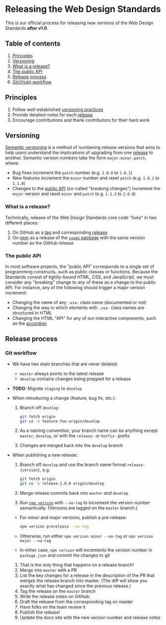 # Releasing the Web Design Standards

This is our official process for releasing new versions of the Web Design Standards **after v1.0**.


## Table of contents
1. [Principles](#principles)
1. [Versioning](#versioning)
  1. [What is a release?](#what-is-a-release)
  1. [The public API](#the-public-api)
1. [Release process](#release-process)
  1. [Git(/Hub) workflow](#git-workflow)


## Principles
1. Follow well-established [versioning practices](#versioning)
1. Provide detailed notes for each [release](#what-is-a-release)
1. Encourage contributions and thank contributors for their hard work


## Versioning
[Semantic versioning][semver] is a method of numbering release versions that aims to help users understand the implications of
upgrading from one [release](#what-is-a-release) to another. Semantic version numbers take the form `major.minor.patch`, where:

* Bug fixes increment the `patch` number (e.g. `1.0.0` to `1.0.1`)
* New features increment the `minor` number and reset `patch` (e.g. `1.0.1` to `1.1.0`)
* Changes to the [public API](#public-api) (so-called "breaking changes") increment the `major` version and reset `minor` and `patch` (e.g. `1.1.2` to `2.0.0`)

### What is a release?
Technically, release of the Web Design Standards core code "lives" in two different places:

1. On GitHub as a [tag][git tag] and corresponding [release][releases]
1. On [npm][what is npm] as a release of the [`uswds` package][uswds on npm] with the same version number as the GitHub release

### The public API
In most software projects, the "public API" corresponds to a single set of programming constructs, such as public classes or functions.
Because the Standards consist of tightly-bound HTML, CSS, and JavaScript, we must consider any "breaking" change to _any_ of these as
a change to the public API. For instance, any of the following should trigger a major version increment:

* Changing the name of any `.usa-` class name (documented or not)
* Changing the way in which elements with `.usa-` class names are structured in HTML
* Changing the HTML "API" for any of our interactive components, such as the [accordion](https://standards.usa.gov/accordions/)


## Release process

### Git workflow

* We have two main branches that are never deleted:
  * `master` always points to the latest release
  * `develop` contains changes being prepped for a release

* **TODO**: Migrate `staging` to `develop`

* When introducing a change (feature, bug fix, etc.):
  1. Branch off `develop`:
  
      ```sh
      git fetch origin
      git co -b feature-foo origin/develop
      ```
      
  1. As a naming convention, your branch name can be anything except `master`, `develop`, or with the `release-` or `hotfix-` prefix
  1. Changes are merged back into the `develop` branch
  
* When publishing a new release:

  1. Branch off `develop` and use the branch name format `release-{version}`, e.g.

      ```sh
      git fetch origin
      git co -b release-1.0.0 origin/develop
      ```
  
  1. Merge release commits back into `master` _and_ `develop`
  1. Run [`npm version`][npm version] with `--no-tag` to increment the version number semantically.
     (Versions are tagged on the `master` branch.)
     
    * For minor and major versions, publish a pre-release:
  
      ```sh
      npm version prerelease --no-tag
      ```
      
    * Otherwise, run either `npm version minor --no-tag` or `npm version major --no-tag`
    * In either case, `npm version` will increments the version number in `package.json` and commit the changes to git

  1. That is the only thing that happens on a release branch!
  1. Merge into `master` with a PR
  1. List the key changes for a release in the description of the PR that merges the release branch into master.
     (The diff will show you exactly what has changed since the previous release.)
  1. Tag the release on the `master` branch
  1. Write the release notes on GitHub:
    1. Draft the release from the corresponding tag on master
    1. Have folks on the team review it
    1. Publish the release!
  1. Update the docs site with the new version number and release notes



[git tag]: https://git-scm.com/book/en/v2/Git-Basics-Tagging
[releases]: https://github.com/18F/web-design-standards/releases
[new release]: https://github.com/18F/web-design-standards/releases/new
[what is npm]: https://docs.npmjs.com/getting-started/what-is-npm
[uswds on npm]: https://npmjs.com/package/uswds
[semver]: http://semver.org/
[npm version]: https://docs.npmjs.com/cli/version
